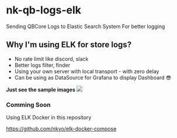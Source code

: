 # nk-qb-logs-elk
Sending QBCore Logs to Elastic Search System For better logging
<h2>Why I'm using ELK for store logs?</h2>
<ul>
<li>No rate limit like discord, slack</li>
<li>Better logs filter, finder</li>
<li>Using your own server with local transport - with zero delay</li>
<li>Can be using as DataSource for Grafana to display Dashboard 😎</li>
</ul>
<strong> Just see the sample images </strong>
<img src="https://user-images.githubusercontent.com/38779855/203367485-adfc5ef4-3ebc-4c12-b011-fb95ee45281f.png">

<h3>Comming Soon</h3>

Using ELK Docker in this repository 

https://github.com/nkyo/elk-docker-compose
